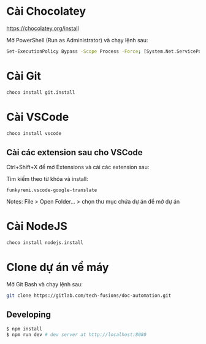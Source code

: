 # Cài Chocolatey 
https://chocolatey.org/install

Mở PowerShell (Run as Administrator) và chạy lệnh sau:

```bash
Set-ExecutionPolicy Bypass -Scope Process -Force; [System.Net.ServicePointManager]::SecurityProtocol = [System.Net.ServicePointManager]::SecurityProtocol -bor 3072; iex ((New-Object System.Net.WebClient).DownloadString('https://community.chocolatey.org/install.ps1'))
```

# Cài Git

```bash
choco install git.install
```

# Cài VSCode

```bash
choco install vscode
```

## Cài các extension sau cho VSCode
Ctrl+Shift+X để mở Extensions và cài các extension sau:

Tìm kiếm theo từ khóa và install: 

`funkyremi.vscode-google-translate`

Notes: File > Open Folder... > chọn thư mục chứa dự án để mở dự án

# Cài NodeJS

```bash
choco install nodejs.install
```

# Clone dự án về máy

Mở Git Bash và chạy lệnh sau:
```bash
git clone https://gitlab.com/tech-fusions/doc-automation.git
```


## Developing
```bash
$ npm install
$ npm run dev # dev server at http://localhost:8080
```
